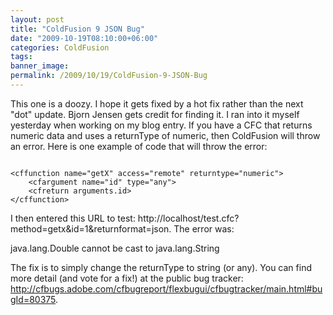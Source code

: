 ```yaml
---
layout: post
title: "ColdFusion 9 JSON Bug"
date: "2009-10-19T08:10:00+06:00"
categories: ColdFusion 
tags: 
banner_image: 
permalink: /2009/10/19/ColdFusion-9-JSON-Bug
---
```


This one is a doozy. I hope it gets fixed by a hot fix rather than the next "dot" update. Bjorn Jensen gets credit for finding it. I ran into it myself yesterday when working on my blog entry. If you have a CFC that returns numeric data and uses a returnType of numeric, then ColdFusion will throw an error. Here is one example of code that will throw the error:

<code>
&lt;cffunction name="getX" access="remote" returntype="numeric"&gt;
	&lt;cfargument name="id" type="any"&gt;
	&lt;cfreturn arguments.id&gt;
&lt;/cffunction&gt;
</code>

I then entered this URL to test: http://localhost/test.cfc?method=getx&id=1&returnformat=json. The error was:

java.lang.Double cannot be cast to java.lang.String 

The fix is to simply change the returnType to string (or any). You can find more detail (and vote for a fix!) at the public bug tracker: <a href="http://cfbugs.adobe.com/cfbugreport/flexbugui/cfbugtracker/main.html#bugId=80375">http://cfbugs.adobe.com/cfbugreport/flexbugui/cfbugtracker/main.html#bugId=80375</a>.